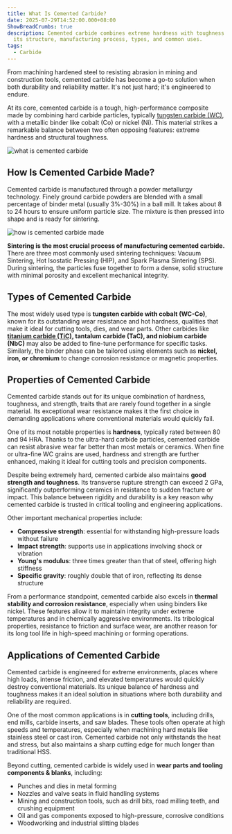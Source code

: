 ```yaml
---
title: What Is Cemented Carbide?
date: 2025-07-29T14:52:00.000+08:00
ShowBreadCrumbs: true
description: Cemented carbide combines extreme hardness with toughness. Discover
  its structure, manufacturing process, types, and common uses.
tags:
  - Carbide
---
```

From machining hardened steel to resisting abrasion in mining and construction tools, cemented carbide has become a go-to solution when both durability and reliability matter. It's not just hard; it's engineered to endure. 

At its core, cemented carbide is a tough, high-performance composite made by combining hard carbide particles, typically [tungsten carbide (WC)](https://www.mechcarbide.com/posts/what-is-tungsten-carbide/), with a metallic binder like cobalt (Co) or nickel (Ni). This material strikes a remarkable balance between two often opposing features: extreme hardness and structural toughness.

![what is cemented carbide](/uploads/what-is-cemented-carbide-blog-1.png "What Is Cemented Carbide?")

## How Is Cemented Carbide Made?

Cemented carbide is manufactured through a powder metallurgy technology. Finely ground carbide powders are blended with a small percentage of binder metal (usually 3%-30%) in a ball mill. It takes about 8 to 24 hours to ensure uniform particle size. The mixture is then pressed into shape and is ready for sintering.

![how is cemented carbide made](/uploads/what-is-cemented-carbide-blog-2.png "Production Process of Cemented Carbide")

**Sintering is the most crucial process of manufacturing cemented carbide.** There are three most commonly used sintering techniques: Vacuum Sintering, Hot Isostatic Pressing (HIP), and Spark Plasma Sintering (SPS). During sintering, the particles fuse together to form a dense, solid structure with minimal porosity and excellent mechanical integrity.

## Types of Cemented Carbide

The most widely used type is **tungsten carbide with cobalt (WC-Co)**, known for its outstanding wear resistance and hot hardness, qualities that make it ideal for cutting tools, dies, and wear parts. Other carbides like **[titanium carbide (TiC)](https://www.mechcarbide.com/posts/titanium-carbide-vs-tungsten-carbide/), tantalum carbide (TaC), and niobium carbide (NbC)** may also be added to fine-tune performance for specific tasks. Similarly, the binder phase can be tailored using elements such as **nickel, iron, or chromium** to change corrosion resistance or magnetic properties.

## Properties of Cemented Carbide

Cemented carbide stands out for its unique combination of hardness, toughness, and strength, traits that are rarely found together in a single material. Its exceptional wear resistance makes it the first choice in demanding applications where conventional materials would quickly fail.

One of its most notable properties is **hardness**, typically rated between 80 and 94 HRA. Thanks to the ultra-hard carbide particles, cemented carbide can resist abrasive wear far better than most metals or ceramics. When fine or ultra-fine WC grains are used, hardness and strength are further enhanced, making it ideal for cutting tools and precision components.

Despite being extremely hard, cemented carbide also maintains **good strength and toughness**. Its transverse rupture strength can exceed 2 GPa, significantly outperforming ceramics in resistance to sudden fracture or impact. This balance between rigidity and durability is a key reason why cemented carbide is trusted in critical tooling and engineering applications.

Other important mechanical properties include:

* **Compressive strength**: essential for withstanding high-pressure loads without failure
* **Impact strength**: supports use in applications involving shock or vibration
* **Young's modulus**: three times greater than that of steel, offering high stiffness
* **Specific gravity**: roughly double that of iron, reflecting its dense structure

From a performance standpoint, cemented carbide also excels in **thermal stability and corrosion resistance**, especially when using binders like nickel. These features allow it to maintain integrity under extreme temperatures and in chemically aggressive environments. Its tribological properties, resistance to friction and surface wear, are another reason for its long tool life in high-speed machining or forming operations.

## Applications of Cemented Carbide

Cemented carbide is engineered for extreme environments, places where high loads, intense friction, and elevated temperatures would quickly destroy conventional materials. Its unique balance of hardness and toughness makes it an ideal solution in situations where both durability and reliability are required.

One of the most common applications is in **cutting tools**, including drills, end mills, carbide inserts, and saw blades. These tools often operate at high speeds and temperatures, especially when machining hard metals like stainless steel or cast iron. Cemented carbide not only withstands the heat and stress, but also maintains a sharp cutting edge for much longer than traditional HSS.

Beyond cutting, cemented carbide is widely used in **wear parts and tooling components & blanks**, including:

* Punches and dies in metal forming
* Nozzles and valve seats in fluid handling systems
* Mining and construction tools, such as drill bits, road milling teeth, and crushing equipment
* Oil and gas components exposed to high-pressure, corrosive conditions
* Woodworking and industrial slitting blades
